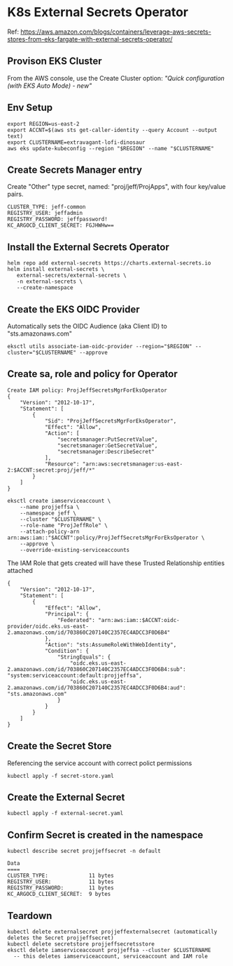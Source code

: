 # K8s External Secrets Operator

Ref: https://aws.amazon.com/blogs/containers/leverage-aws-secrets-stores-from-eks-fargate-with-external-secrets-operator/

## Provison EKS Cluster
From the AWS console, use the Create Cluster option: *"Quick configuration (with EKS Auto Mode) - new"*

## Env Setup
```
export REGION=us-east-2
export ACCNT=$(aws sts get-caller-identity --query Account --output text)
export CLUSTERNAME=extravagant-lofi-dinosaur
aws eks update-kubeconfig --region "$REGION" --name "$CLUSTERNAME"
```

## Create Secrets Manager entry
Create "Other" type secret, named: "proj/jeff/ProjApps", with four key/value pairs.
```
CLUSTER_TYPE: jeff-common
REGISTRY_USER: jeffadmin
REGISTRY_PASSWORD: jeffpassword!
KC_ARGOCD_CLIENT_SECRET: FGJHWHw==
```

## Install the External Secrets Operator
```
helm repo add external-secrets https://charts.external-secrets.io
helm install external-secrets \
   external-secrets/external-secrets \
   -n external-secrets \
   --create-namespace
```

## Create the EKS OIDC Provider
Automatically sets the OIDC Audience (aka Client ID) to "sts.amazonaws.com"
```
eksctl utils associate-iam-oidc-provider --region="$REGION" --cluster="$CLUSTERNAME" --approve
```

## Create sa, role and policy for Operator
```
Create IAM policy: ProjJeffSecretsMgrForEksOperator
{
    "Version": "2012-10-17",
    "Statement": [
        {
            "Sid": "ProjJeffSecretsMgrForEksOperator",
            "Effect": "Allow",
            "Action": [
                "secretsmanager:PutSecretValue",
                "secretsmanager:GetSecretValue",
                "secretsmanager:DescribeSecret"
            ],
            "Resource": "arn:aws:secretsmanager:us-east-2:$ACCNT:secret:proj/jeff/*"
        }
    ]
}

eksctl create iamserviceaccount \
    --name projjeffsa \
    --namespace jeff \
    --cluster "$CLUSTERNAME" \
    --role-name "ProjJeffRole" \
    --attach-policy-arn arn:aws:iam::"$ACCNT":policy/ProjJeffSecretsMgrForEksOperator \
    --approve \
    --override-existing-serviceaccounts
```

The IAM Role that gets created will have these Trusted Relationship entities attached
```
{
    "Version": "2012-10-17",
    "Statement": [
        {
            "Effect": "Allow",
            "Principal": {
                "Federated": "arn:aws:iam::$ACCNT:oidc-provider/oidc.eks.us-east-2.amazonaws.com/id/703860C207140C2357EC4ADCC3F0D6B4"
            },
            "Action": "sts:AssumeRoleWithWebIdentity",
            "Condition": {
                "StringEquals": {
                    "oidc.eks.us-east-2.amazonaws.com/id/703860C207140C2357EC4ADCC3F0D6B4:sub": "system:serviceaccount:default:projjeffsa",
                    "oidc.eks.us-east-2.amazonaws.com/id/703860C207140C2357EC4ADCC3F0D6B4:aud": "sts.amazonaws.com"
                }
            }
        }
    ]
}
```

## Create the Secret Store
Referencing the service account with correct polict permissions
```
kubectl apply -f secret-store.yaml
```

## Create the External Secret
```
kubectl apply -f external-secret.yaml
```

## Confirm Secret is created in the namespace
```
kubectl describe secret projjeffsecret -n default

Data
====
CLUSTER_TYPE:             11 bytes
REGISTRY_USER:            11 bytes
REGISTRY_PASSWORD:        11 bytes
KC_ARGOCD_CLIENT_SECRET:  9 bytes
```

## Teardown
```
kubectl delete externalsecret projjeffexternalsecret (automatically deletes the Secret projjeffsecret)
kubectl delete secretstore projjeffsecretsstore
eksctl delete iamserviceaccount projjeffsa --cluster $CLUSTERNAME
  -- this deletes iamserviceaccount, serviceaccount and IAM role
```